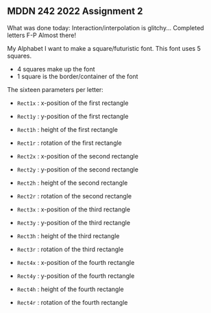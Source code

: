 ## MDDN 242 2022 Assignment 2

What was done today:
Interaction/interpolation is glitchy... Completed letters F-P
Almost there!


My Alphabet
I want to make a square/futuristic font.
This font uses 5 squares.
 - 4 squares make up the font
 - 1 square is the border/container of the font

The sixteen parameters per letter:
  * `Rect1x` : x-position of the first rectangle
  * `Rect1y` : y-position of the first rectangle
  * `Rect1h` : height of the first rectangle
  * `Rect1r` : rotation of the first rectangle

  * `Rect2x` : x-position of the second rectangle
  * `Rect2y` : y-position of the second rectangle
  * `Rect2h` : height of the second rectangle
  * `Rect2r` : rotation of the second rectangle

  * `Rect3x` : x-position of the third rectangle
  * `Rect3y` : y-position of the third rectangle
  * `Rect3h` : height of the third rectangle
  * `Rect3r` : rotation of the third rectangle

  * `Rect4x` : x-position of the fourth rectangle
  * `Rect4y` : y-position of the fourth rectangle
  * `Rect4h` : height of the fourth rectangle
  * `Rect4r` : rotation of the fourth rectangle

